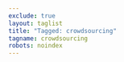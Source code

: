 ```yaml
---
exclude: true
layout: taglist
title: "Tagged: crowdsourcing"
tagname: crowdsourcing
robots: noindex
---
```

